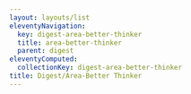 ```yaml
---
layout: layouts/list
eleventyNavigation:
  key: digest-area-better-thinker
  title: area-better-thinker
  parent: digest
eleventyComputed:
  collectionKey: digest-area-better-thinker
title: Digest/Area-Better Thinker
---
```

